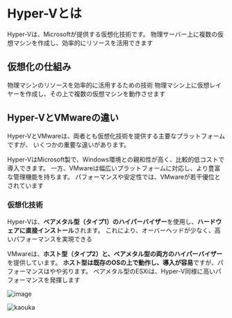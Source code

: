 # Hyper-Vとは
Hyper-Vは、Microsoftが提供する仮想化技術です。
物理サーバー上に複数の仮想マシンを作成し、効率的にリソースを活用できます

## 仮想化の仕組み
物理マシンのリソースを効率的に活用するための技術
物理マシン上に仮想レイヤーを作成し、その上で複数の仮想マシンを動作させます

## Hyper-VとVMwareの違い
Hyper-VとVMwareは、両者とも仮想化技術を提供する主要なプラットフォームですが、
いくつかの重要な違いがあります。

Hyper-VはMicrosoft製で、Windows環境との親和性が高く、比較的低コストで導入できます。
一方、VMwareは幅広いプラットフォームに対応し、より豊富な管理機能を持ちます。
パフォーマンスや安定性では、VMwareが若干優位とされています

### 仮想化技術
Hyper-Vは、**ベアメタル型（タイプ1）のハイパーバイザー**を使用し、**ハードウェアに直接インストール**されます。
これにより、オーバーヘッドが少なく、高いパフォーマンスを実現できる

VMwareは、**ホスト型（タイプ2）と、ベアメタル型の両方のハイパーバイザー**を提供しています。
**ホスト型は既存のOSの上で動作し、導入が容易**ですが、パフォーマンスはやや劣ります。
ベアメタル型のESXiは、Hyper-V同様に高いパフォーマンスを発揮します

![image](https://github.com/user-attachments/assets/df0aae2a-2291-4c53-99db-88179addb124) 

![kaouka](https://github.com/user-attachments/assets/596f45ea-19a7-4976-89e1-209abfd7d698)

